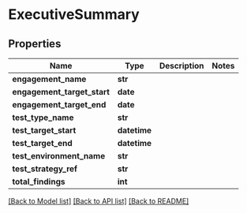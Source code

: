 # ExecutiveSummary

## Properties
Name | Type | Description | Notes
------------ | ------------- | ------------- | -------------
**engagement_name** | **str** |  | 
**engagement_target_start** | **date** |  | 
**engagement_target_end** | **date** |  | 
**test_type_name** | **str** |  | 
**test_target_start** | **datetime** |  | 
**test_target_end** | **datetime** |  | 
**test_environment_name** | **str** |  | 
**test_strategy_ref** | **str** |  | 
**total_findings** | **int** |  | 

[[Back to Model list]](../README.md#documentation-for-models) [[Back to API list]](../README.md#documentation-for-api-endpoints) [[Back to README]](../README.md)


